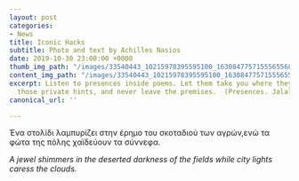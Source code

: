 ```yaml
---
layout: post
categories:
- News
title: Iconic Hacks
subtitle: Photo and text by Achilles Nasios
date: 2019-10-30 23:00:00 +0000
thumb_img_path: "/images/33540443_10215978395595100_1630847757155565568_o.jpg"
content_img_path: "/images/33540443_10215978395595100_1630847757155565568_o.jpg"
excerpt: Listen to presences inside poems. Let them take you where they will. Follow
  those private hints, and never leave the premises.  (Presences. Jalal Al-Din Rumi)
canonical_url: ''

---
```

Ένα στολίδι λαμπυρίζει στην έρημο του σκοταδιού των αγρών,ενώ τα φώτα της πόλης χαϊδεύουν τα σύννεφα.

_A jewel shimmers in the deserted darkness of the fields while city lights caress the clouds._
